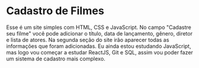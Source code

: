 # Cadastro de Filmes

Esse é um site simples com HTML, CSS e JavaScript.
No campo "Cadastre seu filme" você pode adicionar o título, data de lançamento, gênero, diretor e lista de atores.
Na segunda seção do site irão aparecer todas as informações que foram adicionadas.
Eu ainda estou estudando JavaScript, mas logo vou começar a estudar ReactJS, Git e SQL, assim vou poder fazer um sistema de cadastro mais complexo.
